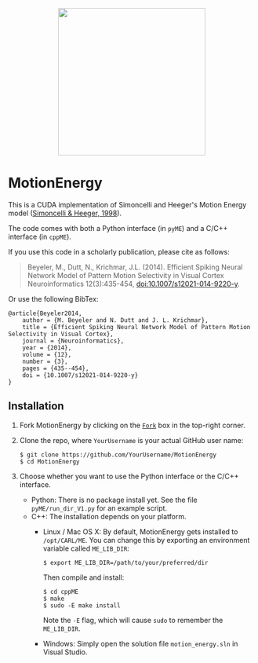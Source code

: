 <div align="center">
	<img src="http://socsci.uci.edu/~jkrichma/CARL-Logo-small.jpg" width="300"/>
</div>

# MotionEnergy

This is a CUDA implementation of Simoncelli and Heeger's Motion Energy model
([Simoncelli & Heeger, 1998](http://dx.doi.org/10.1016/S0042-6989(97)00183-1)).

The code comes with both a Python interface (in `pyME`) and a C/C++ interface (in `cppME`).

If you use this code in a scholarly publication, please cite as follows:
> Beyeler, M., Dutt, N., Krichmar, J.L. (2014).
> Efficient Spiking Neural Network Model of Pattern Motion Selectivity in Visual Cortex
> Neuroinformatics 12(3):435-454, [doi:10.1007/s12021-014-9220-y](http://dx.doi.org/10.1007/s12021-014-9220-y).

Or use the following BibTex:
```
@article{Beyeler2014,
	author = {M. Beyeler and N. Dutt and J. L. Krichmar},
	title = {Efficient Spiking Neural Network Model of Pattern Motion Selectivity in Visual Cortex},
	journal = {Neuroinformatics},
	year = {2014},
	volume = {12},
	number = {3},
	pages = {435--454},
	doi = {10.1007/s12021-014-9220-y}
}
```


## Installation

1. Fork MotionEnergy by clicking on the [`Fork`](https://github.com/UCI-CARL/MotionEnergy#fork-destination-box) box
   in the top-right corner.

2. Clone the repo, where `YourUsername` is your actual GitHub user name:
   ```
   $ git clone https://github.com/YourUsername/MotionEnergy
   $ cd MotionEnergy
   ```

3. Choose whether you want to use the Python interface or the C/C++ interface.
   - Python: There is no package install yet. See the file `pyME/run_dir_V1.py` for an example script.
   - C++: The installation depends on your platform.
     - Linux / Mac OS X:
       By default, MotionEnergy gets installed to `/opt/CARL/ME`.
       You can change this by exporting an environment variable called `ME_LIB_DIR`:

       ```
       $ export ME_LIB_DIR=/path/to/your/preferred/dir
       ```

       Then compile and install:

       ```
       $ cd cppME
       $ make
       $ sudo -E make install
       ```

       Note the `-E` flag, which will cause `sudo` to remember the `ME_LIB_DIR`.
     - Windows: Simply open the solution file `motion_energy.sln` in Visual Studio.
